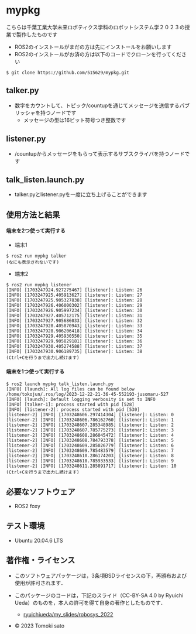 # mypkg
こちらは千葉工業大学未来ロボティクス学科のロボットシステム学２０２３の授業で製作したものです

* ROS2のインストールがまだの方は先にインストールをお願いします
* ROS2のインストールがお済の方は以下のコードでクローンを行ってください
```
$ git clone https://github.com/515629/mypkg.git
```

## talker.py
* 数字をカウントして、トピック/countupを通じてメッセージを送信するパブリッシャを持つノードです
    * メッセージの型は16ビット符号つき整数です

## listener.py
* /countupからメッセージをもらって表示するサブスクライバを持つノードです

## talk_listen.launch.py
* talker.pyとlistener.pyを一度に立ち上げることができます

## 使用方法と結果

#### 端末を2つ使って実行する

* 端末1
```
$ ros2 run mypkg talker
(なにも表示されないです)
```
* 端末2
```
$ ros2 run mypkg listener
[INFO] [1703247924.927275467] [listener]: Listen: 26
[INFO] [1703247925.405913627] [listener]: Listen: 27
[INFO] [1703247925.905327838] [listener]: Listen: 28
[INFO] [1703247926.406000302] [listener]: Listen: 29
[INFO] [1703247926.905997234] [listener]: Listen: 30
[INFO] [1703247927.405712175] [listener]: Listen: 31
[INFO] [1703247927.905686033] [listener]: Listen: 32
[INFO] [1703247928.405870943] [listener]: Listen: 33
[INFO] [1703247928.906206418] [listener]: Listen: 34
[INFO] [1703247929.405930550] [listener]: Listen: 35
[INFO] [1703247929.905829181] [listener]: Listen: 36
[INFO] [1703247930.405274588] [listener]: Listen: 37
[INFO] [1703247930.906189735] [listener]: Listen: 38
(Ctrl+Cを行うまで出力し続けます)
```
#### 端末を1つ使って実行する

```
$ ros2 launch mypkg talk_listen.launch.py
[INFO] [launch]: All log files can be found below /home/tokojun/.ros/log/2023-12-22-21-36-45-552193-jusomaru-527
[INFO] [launch]: Default logging verbosity is set to INFO
[INFO] [talker-1]: process started with pid [528]
[INFO] [listener-2]: process started with pid [530]
[listener-2] [INFO] [1703248606.297414304] [listener]: Listen: 0
[listener-2] [INFO] [1703248606.786162760] [listener]: Listen: 1
[listener-2] [INFO] [1703248607.285348985] [listener]: Listen: 2
[listener-2] [INFO] [1703248607.785775273] [listener]: Listen: 3
[listener-2] [INFO] [1703248608.286045472] [listener]: Listen: 4
[listener-2] [INFO] [1703248608.784793378] [listener]: Listen: 5
[listener-2] [INFO] [1703248609.285026779] [listener]: Listen: 6
[listener-2] [INFO] [1703248609.785483579] [listener]: Listen: 7
[listener-2] [INFO] [1703248610.286174203] [listener]: Listen: 8
[listener-2] [INFO] [1703248610.785933533] [listener]: Listen: 9
[listener-2] [INFO] [1703248611.285891717] [listener]: Listen: 10
(Ctrl+Cを行うまで出力し続けます)
```

## 必要なソフトウェア
* ROS2 foxy

## テスト環境
* Ubuntu 20.04.6 LTS

## 著作権・ライセンス 
* このソフトウェアパッケージは，3条項BSDライセンスの下，再頒布および使用が許可されます．

* このパッケージのコードは，下記のスライド（CC-BY-SA 4.0 by Ryuichi Ueda）のものを，本人の許可を得て自身の著作としたものです．
    * [ryuichiueda/my_slides/robosys_2022](https://github.com/ryuichiueda/my_slides/tree/master/robosys_2022)

* © 2023 Tomoki sato
